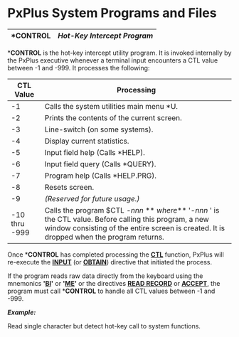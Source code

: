 # PxPlus System Programs and Files

***CONTROL** |  **_Hot-Key Intercept Program_**  
---|---  
  
***CONTROL** is the hot-key intercept utility program. It is invoked internally by the PxPlus executive whenever a terminal input encounters a CTL value between -1 and -999. It processes the following:

**CTL Value** |  **Processing**  
---|---  
-1 |  Calls the system utilities main menu *U.  
-2 |  Prints the contents of the current screen.  
-3 |  Line-switch (on some systems).  
-4 |  Display current statistics.  
-5 |  Input field help (Calls *HELP).  
-6 |  Input field query (Calls *QUERY).  
-7 |  Program help (Calls *HELP.PRG).  
-8 |  Resets screen.  
-9 |  _(Reserved for future usage.)_  
-10 thru -999 |  Calls the program $CTL _-nnn_ ** _where_** '_-nnn_ ' is the CTL value. Before calling this program, a new window consisting of the entire screen is created. It is dropped when the program returns.  
  
Once ***CONTROL** has completed processing the **[CTL](../../functions/ctl.md)** function, PxPlus will re-execute the **[INPUT](../../directives/input.md)** (or **[OBTAIN](../../directives/obtain.md)**) directive that initiated the process.

If the program reads raw data directly from the keyboard using the mnemonics **'[BI](../../mnemonics/bi.md)'** or **'[ME](../../mnemonics/me.md)'** or the directives **[READ RECORD](../../directives/read_record.md)** or **[ACCEPT](../../directives/accept.md)**, the program must call ***CONTROL** to handle all CTL values between -1 and -999.

**_Example:_**

Read single character but detect hot-key call to system functions.
